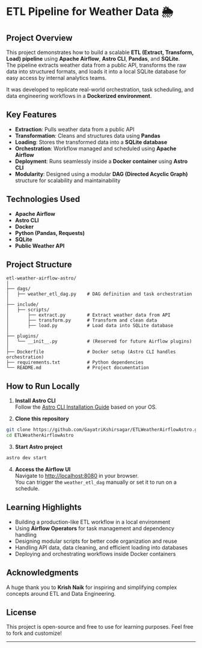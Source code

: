 # ETL Pipeline for Weather Data 🌦️

## Project Overview

This project demonstrates how to build a scalable **ETL (Extract, Transform, Load) pipeline** using **Apache Airflow**, **Astro CLI**, **Pandas**, and **SQLite**.  
The pipeline extracts weather data from a public API, transforms the raw data into structured formats, and loads it into a local SQLite database for easy access by internal analytics teams.

It was developed to replicate real-world orchestration, task scheduling, and data engineering workflows in a **Dockerized environment**.

## Key Features

- **Extraction**: Pulls weather data from a public API
- **Transformation**: Cleans and structures data using **Pandas**
- **Loading**: Stores the transformed data into a **SQLite database**
- **Orchestration**: Workflow managed and scheduled using **Apache Airflow**
- **Deployment**: Runs seamlessly inside a **Docker container** using **Astro CLI**
- **Modularity**: Designed using a modular **DAG (Directed Acyclic Graph)** structure for scalability and maintainability

## Technologies Used

- **Apache Airflow**  
- **Astro CLI**  
- **Docker**  
- **Python (Pandas, Requests)**  
- **SQLite**  
- **Public Weather API**

## Project Structure

```
etl-weather-airflow-astro/
│
├── dags/
│   ├── weather_etl_dag.py    # DAG definition and task orchestration
│
├── include/
│   ├── scripts/
│       ├── extract.py        # Extract weather data from API
│       ├── transform.py      # Transform and clean data
│       ├── load.py           # Load data into SQLite database
│
├── plugins/
│   └── __init__.py           # (Reserved for future Airflow plugins)
│
├── Dockerfile                # Docker setup (Astro CLI handles orchestration)
├── requirements.txt          # Python dependencies
└── README.md                 # Project documentation
```

## How to Run Locally

1. **Install Astro CLI**  
   Follow the [Astro CLI Installation Guide](https://docs.astronomer.io/astro/cli-installation) based on your OS.

2. **Clone this repository**

```bash
git clone https://github.com/GayatriKshirsagar/ETLWeatherAirflowAstro.git
cd ETLWeatherAirflowAstro
```

3. **Start Astro project**

```bash
astro dev start
```

4. **Access the Airflow UI**  
   Navigate to [http://localhost:8080](http://localhost:8080) in your browser.  
   You can trigger the `weather_etl_dag` manually or set it to run on a schedule.

## Learning Highlights

- Building a production-like ETL workflow in a local environment
- Using **Airflow Operators** for task management and dependency handling
- Designing modular scripts for better code organization and reuse
- Handling API data, data cleaning, and efficient loading into databases
- Deploying and orchestrating workflows inside Docker containers

## Acknowledgments

A huge thank you to **Krish Naik** for inspiring and simplifying complex concepts around ETL and Data Engineering.

## License

This project is open-source and free to use for learning purposes. Feel free to fork and customize!

---
